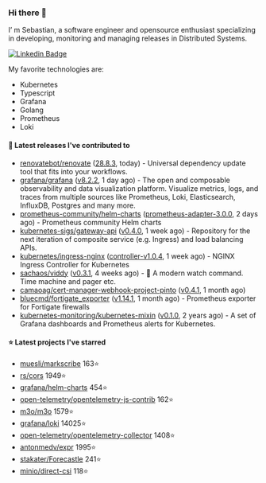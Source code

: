 ### Hi there 👋

I’ m Sebastian, a software engineer and opensource enthusiast specializing in developing, monitoring and managing releases in Distributed Systems.

[![Linkedin Badge](https://img.shields.io/badge/-LinkedIn-blue?style=flat&logo=Linkedin&logoColor=white&link=https://www.linkedin.com/in/sebastian-poxhofer/)](https://www.linkedin.com/in/sebastian-poxhofer/)

My favorite technologies are:
 - Kubernetes
 - Typescript
 - Grafana
 - Golang
 - Prometheus
 - Loki




#### 🚀 Latest releases I've contributed to

- [renovatebot/renovate](https://github.com/renovatebot/renovate) ([28.8.3](https://github.com/renovatebot/renovate/releases/tag/28.8.3), today) - Universal dependency update tool that fits into your workflows.
- [grafana/grafana](https://github.com/grafana/grafana) ([v8.2.2](https://github.com/grafana/grafana/releases/tag/v8.2.2), 1 day ago) - The open and composable observability and data visualization platform. Visualize metrics, logs, and traces from multiple sources like Prometheus, Loki, Elasticsearch, InfluxDB, Postgres and many more. 
- [prometheus-community/helm-charts](https://github.com/prometheus-community/helm-charts) ([prometheus-adapter-3.0.0](https://github.com/prometheus-community/helm-charts/releases/tag/prometheus-adapter-3.0.0), 2 days ago) - Prometheus community Helm charts
- [kubernetes-sigs/gateway-api](https://github.com/kubernetes-sigs/gateway-api) ([v0.4.0](https://github.com/kubernetes-sigs/gateway-api/releases/tag/v0.4.0), 1 week ago) - Repository for the next iteration of composite service (e.g. Ingress) and load balancing APIs.
- [kubernetes/ingress-nginx](https://github.com/kubernetes/ingress-nginx) ([controller-v1.0.4](https://github.com/kubernetes/ingress-nginx/releases/tag/controller-v1.0.4), 1 week ago) - NGINX Ingress Controller for Kubernetes
- [sachaos/viddy](https://github.com/sachaos/viddy) ([v0.3.1](https://github.com/sachaos/viddy/releases/tag/v0.3.1), 4 weeks ago) - 👀 A modern watch command. Time machine and pager etc.
- [camaoag/cert-manager-webhook-project-pinto](https://github.com/camaoag/cert-manager-webhook-project-pinto) ([v0.4.1](https://github.com/camaoag/cert-manager-webhook-project-pinto/releases/tag/v0.4.1), 1 month ago)
- [bluecmd/fortigate_exporter](https://github.com/bluecmd/fortigate_exporter) ([v1.14.1](https://github.com/bluecmd/fortigate_exporter/releases/tag/v1.14.1), 1 month ago) - Prometheus exporter for Fortigate firewalls
- [kubernetes-monitoring/kubernetes-mixin](https://github.com/kubernetes-monitoring/kubernetes-mixin) ([v0.1.0](https://github.com/kubernetes-monitoring/kubernetes-mixin/releases/tag/v0.1.0), 2 years ago) -  A set of Grafana dashboards and Prometheus alerts for Kubernetes.

#### ⭐ Latest projects I've starred

- [muesli/markscribe](https://github.com/muesli/markscribe}) 163⭐
- [rs/cors](https://github.com/rs/cors}) 1949⭐
- [grafana/helm-charts](https://github.com/grafana/helm-charts}) 454⭐
- [open-telemetry/opentelemetry-js-contrib](https://github.com/open-telemetry/opentelemetry-js-contrib}) 162⭐
- [m3o/m3o](https://github.com/m3o/m3o}) 1579⭐
- [grafana/loki](https://github.com/grafana/loki}) 14025⭐
- [open-telemetry/opentelemetry-collector](https://github.com/open-telemetry/opentelemetry-collector}) 1408⭐
- [antonmedv/expr](https://github.com/antonmedv/expr}) 1995⭐
- [stakater/Forecastle](https://github.com/stakater/Forecastle}) 241⭐
- [minio/direct-csi](https://github.com/minio/direct-csi}) 118⭐
